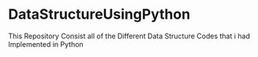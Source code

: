 # DataStructureUsingPython
This Repository Consist all of the Different Data Structure Codes that i had Implemented in Python
